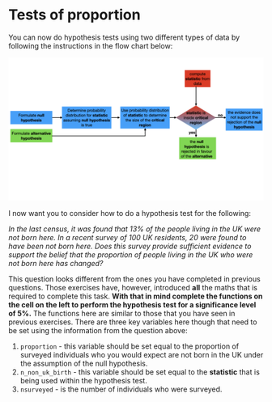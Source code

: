 # Tests of proportion

You can now do hypothesis tests using two different types of data by following the instructions in the flow chart below:

![](hypo-testing.001.jpeg)

I now want you to consider how to do a hypothesis test for the following:

_In the last census, it was found that 13% of the people living in the UK were not born here.  In a recent survey of 100 UK residents, 20 were found to have been not born here.  Does this survey provide sufficient evidence to support the belief that the proportion of people living in the UK who were not born here has changed?_ 

This question looks different from the ones you have completed in previous questions. Those exercises have, however, introduced __all__ the maths that is required to complete this task.  __With that in mind complete the functions on the cell on the left to perform the hypothesis test for a significance level of 5%.__    The functions here are similar to those that you have seen in previous exercises.  There are three key variables here though that need to be set using the information from the question above:

1. `proportion` - this variable should be set equal to the proportion of surveyed individuals who you would expect are not born in the UK under the assumption of the null hypothesis.
2. `n_non_uk_birth` - this variable should be set equal to the __statistic__ that is being used within the hypothesis test.
3. `nsurveyed` - is the number of individuals who were surveyed.
